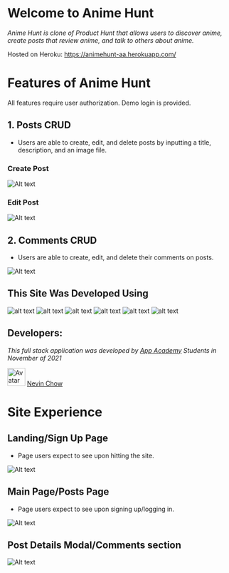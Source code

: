 # Welcome to Anime Hunt

_Anime Hunt is clone of Product Hunt that allows users to discover anime, create posts that review anime, and talk to others about anime._

Hosted on Heroku: https://animehunt-aa.herokuapp.com/

# Features of Anime Hunt

All features require user authorization. Demo login is provided.

## 1. Posts CRUD
* Users are able to create, edit, and delete posts by inputting a title, description, and an image file.

### Create Post
![Alt text](https://i.gyazo.com/39b7a4f89439569939ca3aa88c676c0a.png)

### Edit Post
![Alt text](https://i.gyazo.com/39b7a4f89439569939ca3aa88c676c0a.png)

## 2. Comments CRUD
* Users are able to create, edit, and delete their comments on posts.

![Alt text](https://i.gyazo.com/aee9988d98d9c3d3d9cddbcff3fd128f.png)

## This Site Was Developed Using
 ![alt text](https://camo.githubusercontent.com/a194f5f466da233b84ca5728247f6bc3c338d2d7b80041784dd81e1a6dbc8afd/68747470733a2f2f696d672e736869656c64732e696f2f62616467652f2d507974686f6e2d3337373641423f7374796c653d666c61742d737175617265266c6f676f3d507974686f6e266c6f676f436f6c6f723d776869746526)
 ![alt text](https://camo.githubusercontent.com/4791603fce2a6866ee2fb00bca2b48ea26bc934fa054a2fe63da4ae3e8518c10/68747470733a2f2f696d672e736869656c64732e696f2f62616467652f2d52656163742d3631444146423f6c6f676f3d5265616374266c6f676f436f6c6f723d333333333333)
 ![alt text](https://camo.githubusercontent.com/37b03eda8464fa74e1a7343cbac75fc9d3803a68a3a0d5b6fad3162437dc59cb/68747470733a2f2f696d672e736869656c64732e696f2f62616467652f2d4a6176615363726970742d4637444631453f6c6f676f3d4a617661536372697074266c6f676f436f6c6f723d333333333333)
 ![alt text](https://camo.githubusercontent.com/5a611392726e9c4479fb9e8d838bc0cee31474cea29e4b3b3faf33e378803033/68747470733a2f2f696d672e736869656c64732e696f2f62616467652f2d506f737467726553514c2d3333363739313f6c6f676f3d506f737467726553514c266c6f676f436f6c6f723d7768697465)
 ![alt text](https://camo.githubusercontent.com/3b6655d2610a0c0ecfaaaea3b5947ddcf1689f3762a1a4c4f62069db730db015/68747470733a2f2f696d672e736869656c64732e696f2f62616467652f2d466c61736b2d3030303030303f7374796c653d666c61742d737175617265266c6f676f3d466c61736b266c6f676f436f6c6f723d7768697465)
 ![alt text](https://camo.githubusercontent.com/f70d9d9438b04e316fbba35c08d92860203762cec6212ef53ddd02d930014866/68747470733a2f2f696d672e736869656c64732e696f2f62616467652f2d435353332d3135373242363f6c6f676f3d43535333)

## Developers:
_This full stack application was developed by [App Academy](https://github.com/appacademy) Students in November of 2021_

<img style="height:auto;" alt="Avatar" width="40" height="40" class="avatar avatar-user width-full border color-bg-primary" src="https://avatars.githubusercontent.com/u/84898586?v=4">  [Nevin Chow](https://github.com/nevinchow/)


# Site Experience

## Landing/Sign Up Page

* Page users expect to see upon hitting the site.

![Alt text](https://i.gyazo.com/b5b29a61492c72bf174f00ce6bbf82c9.jpg)


## Main Page/Posts Page

* Page users expect to see upon signing up/logging in.

![Alt text](https://i.gyazo.com/17f63d3e59a5f6e6a2503c0dba9e307c.png)


## Post Details Modal/Comments section

![Alt text](https://i.gyazo.com/856725cf8bc178b961b058cc6b988069.png)
